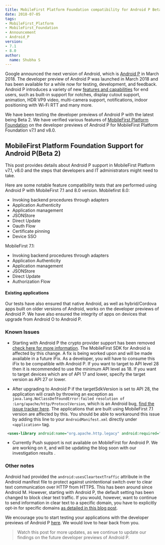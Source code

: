 ```yaml
---
title: MobileFirst Platform Foundation compatibility for Android P Beta Version
date: 2018-07-05
tags:
- MobileFirst_Platform
- MobileFirst_Foundation
- Announcement
- Android_P
version:
- 7.1
- 8.0
author:
  name: Shubha S
---
```



Google announced the next version of Android, which is [Android P](https://android-developers.googleblog.com/2018/03/previewing-android-p.html) in March 2018. The developer preview of Android P was launched in March 2018 and has been available for a while now for testing, development, and feedback. Android P introduces a variety of new [features and capabilities](https://developer.android.com/preview/features) for end users, such as built-in support for notches, display cutout support, animation, HDR VP9 video, multi-camera support, notifications, indoor positioning with Wi-Fi RTT and many more.

We have been testing the developer previews of Android P with the latest being Beta 2. We have verified various features of [MobileFirst Platform Foundation](https://console.bluemix.net/catalog/services/mobile-foundation) on the developer previews of Android P for MobileFirst Platform Foundation v7.1 and v8.0.

## MobileFirst Platform Foundation Support for Android P(Beta 2)
This post provides details about Android P support in MobileFirst Platform v7.1, v8.0 and the steps that developers and IT administrators might need to take.

Here are some notable feature compatibility tests that are performed using Android P with MobileFirst 7.1 and 8.0 version.
Mobilefirst 8.0:

* Invoking backend procedures through adapters 
* Application Authenticity
* Application management
* JSONStore
* Direct Update
* Oauth Flow 
* Certificate pinning
* Device SSO

MobileFirst 7.1:

* Invoking backend procedures through adapters
* Application Authenticity
* Application management
* JSONStore
* Direct Update
* Authorization Flow


#### Existing applications
Our tests have also ensured that native Android, as well as hybrid/Cordova apps built on older versions of Android, works on the developer previews of Android P. We have also ensured the integrity of apps on devices that upgrade from Android O to Android P.

### Known Issues

* Starting with Android P the crypto provider support has been removed [check here for more information](https://android-developers.googleblog.com/2018/03/cryptography-changes-in-android-p.html). The MobileFirst SDK for Android is affected by this change. A fix is being worked upon and will be made available in a future iFix. As a developer, you will have to consume this iFix to be compatible with Android P. 
	If you want to target to API level 28 then it is recommended to use the minimum API level as 18. If you want to target devices which are of API 17 and lower, specify the target version as API 27 or lower.

* After upgrading to Android P if the targetSdkVersion is set to API 28, the application will crash by throwing an exception as `java.lang.NoClassDefFoundError:failed resolution of :Lorg/apache/http/ProtocolVersion`, which is an Android bug, [find the issue tracker here](https://issuetracker.google.com/issues/79478779). The applications that are built using MobileFirst 7.1 version are affected by this.
You should be able to workaround this issue by adding this line to your `AndroidManifest.xml` directly under `<application>` tag.
 ```xml
  <uses-library android:name="org.apache.http.legacy" android:required="false"/>
 ```
* Currently Push support is not available on MobileFirst for Android P. We are working on it, and will be updating the blog soon with our investigation results .
### Other notes
Android had provided the `android:usesCleartextTraffic` attribute in the Android manifest file to protect against unintentional switch over to clear text communication over HTTP from HTTPS. This has been around since Android M. However, starting with Android P, the default setting has been changed to block clear text traffic. If you would, however, want to continue to send information in clear text to a specific domain, you have to explicitly opt-in for specific domains [as detailed in this blog post](https://android-developers.googleblog.com/2016/04/protecting-against-unintentional.html).

We encourage you to start testing your applications with the developer previews of Android P [here](https://www.google.com/android/beta). We would love to hear back from you.  

>Watch this post for more updates, as we continue to update our findings on the future developer previews of Android P.
